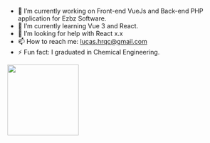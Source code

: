 
- 🔭 I’m currently working on Front-end VueJs and Back-end PHP application for Ezbz Software.
- 🌱 I’m currently learning Vue 3 and React.
- 🤔 I’m looking for help with React x.x
- 📫 How to reach me: lucas.hrqc@gmail.com
- ⚡ Fun fact: I graduated in Chemical Engineering.

<div> 
  <img height="160em" src="https://github-readme-stats.vercel.app/api?hide_rank=true&username=LucasHrqc&card_width=1050px&show_icons=true&theme=github_dark&include_all_commits=true&count_private=true"/>
</div>
